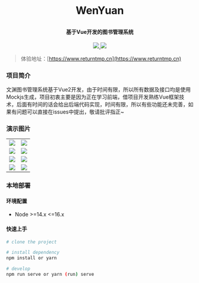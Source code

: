 <h1 align="center" style="margin: 30px 0 30px; font-weight: bold">
  WenYuan
</h1>
<h4 align="center">基于Vue开发的图书管理系统</h4>
<p align="center">
  <a href="https://github.com/ReturnTmp/wenyuan-bms-vue">
    <img
      src="https://img.shields.io/badge/-github-gray?style=for-the-badge&logo=github"
    />
  </a>
  <a href="https://gitee.com/ReturnTmp/wenyuan-bms-vue">
    <img
      src="https://img.shields.io/badge/-gitee-red?style=for-the-badge&logo=gitee"
    />
  </a>
</p>




> 体验地址：[https://www.returntmp.cn](https://www.returntmp.cn)



### 项目简介

文渊图书管理系统基于Vue2开发，由于时间有限，所以所有数据及接口均是使用Mockjs生成，项目初衷主要是因为正在学习前端，借项目开发熟练Vue框架技术，后面有时间的话会给出后端代码实现，时间有限，所以有些功能还未完善，如果有问题可以直接在issues中提出，敬请批评指正~



### 演示图片



<table>
    <tr>
    <td>
        <img
        src="https://cdn.jsdelivr.net/gh/Returntmp/blog-image@main/blog/image-20230510173850425.png"
        />
    </td>
    <td>
        <img
        src="https://cdn.jsdelivr.net/gh/Returntmp/blog-image@main/blog/image-20230510173901832.png"
        />
    </td>
    </tr>
    <tr>
    <td>
        <img
        src="https://cdn.jsdelivr.net/gh/Returntmp/blog-image@main/blog/image-20230510173921458.png"
        />
    </td>
    <td>
        <img
        src="https://cdn.jsdelivr.net/gh/Returntmp/blog-image@main/blog/image-20230510173937847.png"
        />
    </td>
    </tr>
    <tr>
    <td>
        <img
        src="https://cdn.jsdelivr.net/gh/Returntmp/blog-image@main/blog/image-20230510173949136.png"
        />
    </td>
    <td>
        <img
        src="https://cdn.jsdelivr.net/gh/Returntmp/blog-image@main/blog/image-20230510174000393.png"
        />
    </td>
    </tr>
    <tr>
    <td>
        <img
        src="https://cdn.jsdelivr.net/gh/Returntmp/blog-image@main/blog/image-20230510174009821.png"
        />
    </td>
    <td>
        <img
        src="https://cdn.jsdelivr.net/gh/Returntmp/blog-image@main/blog/image-20230510174021043.png"
        />
    </td>
    </tr>
</table>




### 本地部署

#### 环境配置

- Node >=14.x <=16.x

#### 快速上手

```bash
# clone the project

# install dependency
npm install or yarn

# develop
npm run serve or yarn (run) serve
```





